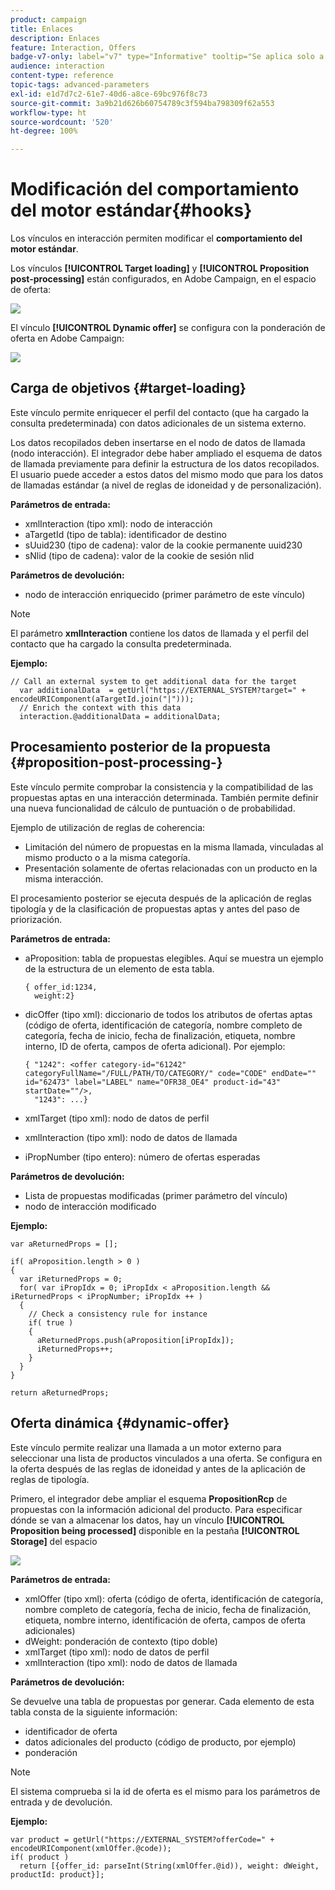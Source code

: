 ```yaml
---
product: campaign
title: Enlaces
description: Enlaces
feature: Interaction, Offers
badge-v7-only: label="v7" type="Informative" tooltip="Se aplica solo a Campaign Classic v7"
audience: interaction
content-type: reference
topic-tags: advanced-parameters
exl-id: e1d7d7c2-61e7-40d6-a8ce-69bc976f8c73
source-git-commit: 3a9b21d626b60754789c3f594ba798309f62a553
workflow-type: ht
source-wordcount: '520'
ht-degree: 100%

---
```


# Modificación del comportamiento del motor estándar{#hooks}



Los vínculos en interacción permiten modificar el **comportamiento del motor estándar**.

Los vínculos **[!UICONTROL Target loading]** y **[!UICONTROL Proposition post-processing]** están configurados, en Adobe Campaign, en el espacio de oferta:

![](assets/interaction_hooks_1.png)

El vínculo **[!UICONTROL Dynamic offer]** se configura con la ponderación de oferta en Adobe Campaign:

![](assets/interaction_hooks_2.png)

## Carga de objetivos {#target-loading}

Este vínculo permite enriquecer el perfil del contacto (que ha cargado la consulta predeterminada) con datos adicionales de un sistema externo.

Los datos recopilados deben insertarse en el nodo de datos de llamada (nodo interacción). El integrador debe haber ampliado el esquema de datos de llamada previamente para definir la estructura de los datos recopilados. El usuario puede acceder a estos datos del mismo modo que para los datos de llamadas estándar (a nivel de reglas de idoneidad y de personalización).

**Parámetros de entrada:**

* xmlInteraction (tipo xml): nodo de interacción
* aTargetId (tipo de tabla): identificador de destino
* sUuid230 (tipo de cadena): valor de la cookie permanente uuid230
* sNlid (tipo de cadena): valor de la cookie de sesión nlid

**Parámetros de devolución:**

* nodo de interacción enriquecido (primer parámetro de este vínculo)

>[!NOTE]
>
>El parámetro **xmlInteraction** contiene los datos de llamada y el perfil del contacto que ha cargado la consulta predeterminada.

**Ejemplo:**

```
// Call an external system to get additional data for the target
  var additionalData  = getUrl("https://EXTERNAL_SYSTEM?target=" + encodeURIComponent(aTargetId.join("|")));
  // Enrich the context with this data
  interaction.@additionalData = additionalData;
```

## Procesamiento posterior de la propuesta {#proposition-post-processing-}

Este vínculo permite comprobar la consistencia y la compatibilidad de las propuestas aptas en una interacción determinada. También permite definir una nueva funcionalidad de cálculo de puntuación o de probabilidad.

Ejemplo de utilización de reglas de coherencia:

* Limitación del número de propuestas en la misma llamada, vinculadas al mismo producto o a la misma categoría.
* Presentación solamente de ofertas relacionadas con un producto en la misma interacción.

El procesamiento posterior se ejecuta después de la aplicación de reglas tipología y de la clasificación de propuestas aptas y antes del paso de priorización.

**Parámetros de entrada:**

* aProposition: tabla de propuestas elegibles. Aquí se muestra un ejemplo de la estructura de un elemento de esta tabla.

  ```
  { offer_id:1234,
    weight:2}
  ```

* dicOffer (tipo xml): diccionario de todos los atributos de ofertas aptas (código de oferta, identificación de categoría, nombre completo de categoría, fecha de inicio, fecha de finalización, etiqueta, nombre interno, ID de oferta, campos de oferta adicional). Por ejemplo:

  ```
  { "1242": <offer category-id="61242" categoryFullName="/FULL/PATH/TO/CATEGORY/" code="CODE" endDate="" id="62473" label="LABEL" name="OFR38_OE4" product-id="43" startDate=""/>,
    "1243": ...}
  ```

* xmlTarget (tipo xml): nodo de datos de perfil
* xmlInteraction (tipo xml): nodo de datos de llamada
* iPropNumber (tipo entero): número de ofertas esperadas

**Parámetros de devolución:**

* Lista de propuestas modificadas (primer parámetro del vínculo)
* nodo de interacción modificado

**Ejemplo:**

```
var aReturnedProps = [];

if( aProposition.length > 0 )
{
  var iReturnedProps = 0;
  for( var iPropIdx = 0; iPropIdx < aProposition.length && iReturnedProps < iPropNumber; iPropIdx ++ )
  {
    // Check a consistency rule for instance
    if( true )
    {
      aReturnedProps.push(aProposition[iPropIdx]);
      iReturnedProps++;
    }
  }
}

return aReturnedProps;
```

## Oferta dinámica {#dynamic-offer}

Este vínculo permite realizar una llamada a un motor externo para seleccionar una lista de productos vinculados a una oferta. Se configura en la oferta después de las reglas de idoneidad y antes de la aplicación de reglas de tipología.

Primero, el integrador debe ampliar el esquema **PropositionRcp** de propuestas con la información adicional del producto. Para especificar dónde se van a almacenar los datos, hay un vínculo **[!UICONTROL Proposition being processed]** disponible en la pestaña **[!UICONTROL Storage]** del espacio

![](assets/interaction_hooks_3.png)

**Parámetros de entrada:**

* xmlOffer (tipo xml): oferta (código de oferta, identificación de categoría, nombre completo de categoría, fecha de inicio, fecha de finalización, etiqueta, nombre interno, identificación de oferta, campos de oferta adicionales)
* dWeight: ponderación de contexto (tipo doble)
* xmlTarget (tipo xml): nodo de datos de perfil
* xmlInteraction (tipo xml): nodo de datos de llamada

**Parámetros de devolución:**

Se devuelve una tabla de propuestas por generar. Cada elemento de esta tabla consta de la siguiente información:

* identificador de oferta
* datos adicionales del producto (código de producto, por ejemplo)
* ponderación

>[!NOTE]
>
>El sistema comprueba si la id de oferta es el mismo para los parámetros de entrada y de devolución.

**Ejemplo:**

```
var product = getUrl("https://EXTERNAL_SYSTEM?offerCode=" + encodeURIComponent(xmlOffer.@code));
if( product )
  return [{offer_id: parseInt(String(xmlOffer.@id)), weight: dWeight, productId: product}];
```
